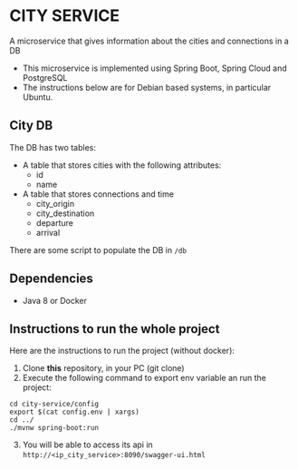 # CITY SERVICE

A microservice that gives information about the cities and connections in a DB

* This microservice is implemented using Spring Boot, Spring Cloud and PostgreSQL
* The instructions below are for Debian based systems, in particular Ubuntu.


## City DB

The DB has two tables:

* A table that stores cities with the following attributes:
    * id
    * name
* A table that stores connections and time
    * city_origin
    * city_destination
    * departure
    * arrival

There are some script to populate the DB in `/db`
  
## Dependencies

* Java 8 or Docker
    
## Instructions to run the whole project

Here are the instructions to run the project (without docker):

1. Clone **this** repository, in your PC (git clone)
2. Execute the following command to export env variable an run the project: 
```
cd city-service/config
export $(cat config.env | xargs)
cd ../
./mvnw spring-boot:run
```
3. You will be able to access its api in `http://<ip_city_service>:8090/swagger-ui.html`
